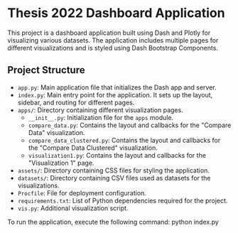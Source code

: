 # Thesis 2022 Dashboard Application

This project is a dashboard application built using Dash and Plotly for visualizing various datasets. The application includes multiple pages for different visualizations 
and is styled using Dash Bootstrap Components.

## Project Structure

- `app.py`: Main application file that initializes the Dash app and server.
- `index.py`: Main entry point for the application. It sets up the layout, sidebar, and routing for different pages.
- `apps/`: Directory containing different visualization pages.
  - `__init__.py`: Initialization file for the `apps` module.
  - `compare_data.py`: Contains the layout and callbacks for the "Compare Data" visualization.
  - `compare_data_clustered.py`: Contains the layout and callbacks for the "Compare Data Clustered" visualization.
  - `visualization1.py`: Contains the layout and callbacks for the "Visualization 1" page.
- `assets/`: Directory containing CSS files for styling the application.
- `datasets/`: Directory containing CSV files used as datasets for the visualizations.
- `Procfile`: File for deployment configuration.
- `requirements.txt`: List of Python dependencies required for the project.
- `vis.py`: Additional visualization script.

To run the application, execute the following command:
python index.py
